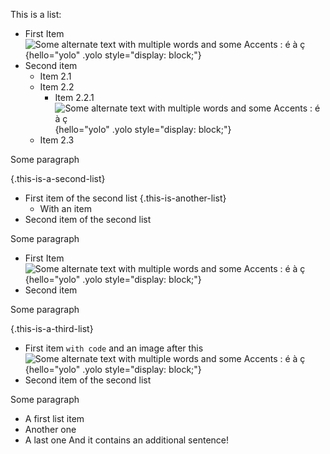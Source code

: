 This is a list:

- First Item ![Some alternate text with multiple words and some Accents : é à ç](/media/original/2012/12/dotjs.jpg){hello="yolo" .yolo style="display: block;"}
- Second item
  - Item 2.1
  - Item 2.2
    - Item 2.2.1 ![Some alternate text with multiple words and some Accents : é à ç](/media/original/2012/12/dotjs.jpg){hello="yolo" .yolo style="display: block;"}
  - Item 2.3

Some paragraph

{.this-is-a-second-list}
- First item of the second list
  {.this-is-another-list}
  - With an item
- Second item of the second list

Some paragraph

- First Item
  ![Some alternate text with multiple words and some Accents : é à ç](/media/original/2012/12/dotjs.jpg){hello="yolo" .yolo style="display: block;"}
- Second item

Some paragraph

{.this-is-a-third-list}
- First item `with code` and an image after this
  ![Some alternate text with multiple words and some Accents : é à ç](/media/original/2012/12/dotjs.jpg){hello="yolo" .yolo style="display: block;"}
- Second item of the second list

Some paragraph

- A first list item
- Another one
- A last one
  And it contains an additional sentence!
